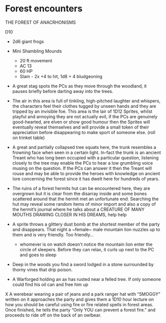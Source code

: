 # Forest encounters

THE FOREST OF ANACRHONISMS

D10

* 2d6 giant frogs

* Mini Shambling Mounds
  - 20 ft movement
  - AC 13
  - 60 HP
  - Slam - 2x +4 to hit, 1d8 + 4 bludgeoning

* A great stag spots the PCs as they move through the woodland, it
  pauses briefly before darting away into the trees.

* The air in this area is full of tinkling, high-pitched laughter and
  whispers, the characters feel their clothes tugged by unseen hands
  and they are tripped by an invisible foe. This area is the lair of
  1D12 Sprites, whilst playful and annoying they are not actually
  evil, if the PCs are genuinely good-hearted, are elven or show good
  humour then the Sprites will eventually reveal themselves and will
  provide a small token of their appreciation before disappearing to
  make sport of someone else.  (roll on trinket table)

* A great and partially collapsed tree squats here, the trunk
  resembles a frowning face when seen in a certain light. In-fact the
  trunk is an ancient Treant who has long been occupied with a
  particular question, listening closely to the tree may enable the
  PCs to hear a low grumbling voice musing on the question. If the PCs
  can answer it then the Treant will rouse and may be able to provide
  the heroes with knowledge on ancient lore concerning the forest
  since it has dwelt here for hundreds of years.

* The ruins of a forest hermits hut can be encountered here, they are
  overgrown but it is clear from the disarray inside and some bones
  scattered around that the hermit met an unfortunate end. Searching
  the hut may reveal some random items of minor import and also a copy
  of the hermit’s journal where he talks about a CREATURE OF MANY
  MOUTHS DRAWING CLOSER IN HIS DREAMS, help help

* A sprite throws a glittery dust bomb at the shortest member of the
  party and disappears. That night a ~female~ male mountain lion nuzzles up
  to them and is very friendly. Too friendly…
  - whomever is on watch doesn't notice the mountain lion enter the
    circle of sleepers. Before they can relax, it curls up next to
    the PC and goes to sleep

* Deep in the woods you find a sword lodged in a stone surrounded by
  thorny vines that drip poison.

* A Warforged holding an ax has rusted near a felled tree. If only
  someone could find his oil can and free him up

X A werebear wearing a pair of jeans and a park ranger hat with
  “SMOGGY” written on it approaches the party and gives them a 1D10
  hour lecture on how you should be careful using fire or fire related
  spells in forest areas. Once finished, he tells the party “Only YOU
  can prevent a forest fire.” and proceeds to ride off on the back of
  an owlbear.

  